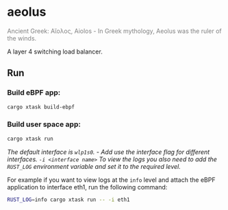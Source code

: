 # aeolus

<h7 style="color: grey">Ancient Greek: Αἴολος, Aiolos - In Greek mythology, Aeolus was the ruler of the winds.</h7>

A layer 4 switching load balancer.

## Run

### Build eBPF app:

```BASH
cargo xtask build-ebpf
```

### Build user space app:

```BASH
cargo xtask run
```

*The default interface is `wlp1s0`. - Add use the interface flag for different interfaces. `-i <interface name>`*
*To view the logs you also need to add the `RUST_LOG` environment variable and set it to the required level.*

For example if you want to view logs at the `info` level and attach the eBPF application to interface eth1, run the following command:

```BASH
RUST_LOG=info cargo xtask run -- -i eth1
```
